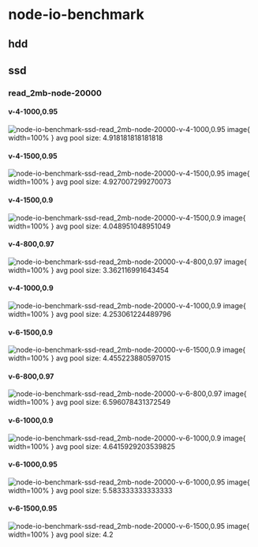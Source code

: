 # node-io-benchmark
## hdd
## ssd
### read_2mb-node-20000
#### v-4-1000,0.95
![node-io-benchmark-ssd-read_2mb-node-20000-v-4-1000,0.95 image](figures/node-io-benchmark-ssd-read_2mb-node-20000-v-4-1000,0.95.png){ width=100% }
avg pool size: 4.918181818181818

#### v-4-1500,0.95
![node-io-benchmark-ssd-read_2mb-node-20000-v-4-1500,0.95 image](figures/node-io-benchmark-ssd-read_2mb-node-20000-v-4-1500,0.95.png){ width=100% }
avg pool size: 4.927007299270073

#### v-4-1500,0.9
![node-io-benchmark-ssd-read_2mb-node-20000-v-4-1500,0.9 image](figures/node-io-benchmark-ssd-read_2mb-node-20000-v-4-1500,0.9.png){ width=100% }
avg pool size: 4.048951048951049

#### v-4-800,0.97
![node-io-benchmark-ssd-read_2mb-node-20000-v-4-800,0.97 image](figures/node-io-benchmark-ssd-read_2mb-node-20000-v-4-800,0.97.png){ width=100% }
avg pool size: 3.362116991643454

#### v-4-1000,0.9
![node-io-benchmark-ssd-read_2mb-node-20000-v-4-1000,0.9 image](figures/node-io-benchmark-ssd-read_2mb-node-20000-v-4-1000,0.9.png){ width=100% }
avg pool size: 4.253061224489796

#### v-6-1500,0.9
![node-io-benchmark-ssd-read_2mb-node-20000-v-6-1500,0.9 image](figures/node-io-benchmark-ssd-read_2mb-node-20000-v-6-1500,0.9.png){ width=100% }
avg pool size: 4.455223880597015

#### v-6-800,0.97
![node-io-benchmark-ssd-read_2mb-node-20000-v-6-800,0.97 image](figures/node-io-benchmark-ssd-read_2mb-node-20000-v-6-800,0.97.png){ width=100% }
avg pool size: 6.596078431372549

#### v-6-1000,0.9
![node-io-benchmark-ssd-read_2mb-node-20000-v-6-1000,0.9 image](figures/node-io-benchmark-ssd-read_2mb-node-20000-v-6-1000,0.9.png){ width=100% }
avg pool size: 4.6415929203539825

#### v-6-1000,0.95
![node-io-benchmark-ssd-read_2mb-node-20000-v-6-1000,0.95 image](figures/node-io-benchmark-ssd-read_2mb-node-20000-v-6-1000,0.95.png){ width=100% }
avg pool size: 5.583333333333333

#### v-6-1500,0.95
![node-io-benchmark-ssd-read_2mb-node-20000-v-6-1500,0.95 image](figures/node-io-benchmark-ssd-read_2mb-node-20000-v-6-1500,0.95.png){ width=100% }
avg pool size: 4.2

